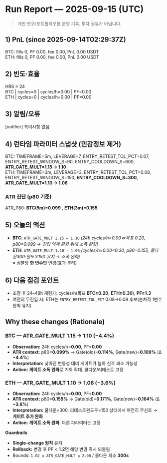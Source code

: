 # Run Report — 2025-09-15 (UTC)

> 개인 연구/포트폴리오용 운영 기록. 투자 권유가 아닙니다.

## 1) PnL (since 2025-09-14T02:29:37Z)
BTC: fills 0, PF 0.00, fee 0.00, PnL 0.00 USDT  
ETH: fills 0, PF 0.00, fee 0.00, PnL 0.00 USDT

## 2) 빈도·효율
HRS ≈ 24  
BTC | cycles=0 | cycles/h=0.00 | PF=0.00  
ETH | cycles=0 | cycles/h=0.00 | PF=0.00

## 3) 알림/오류
[notifier] 특이사항 없음

## 4) 런타임 파라미터 스냅샷 (민감정보 제거)
BTC: TIMEFRAME=5m, LEVERAGE=7, ENTRY_RETEST_TOL_PCT=0.07, ENTRY_RETEST_WINDOW_S=90, ENTRY_COOLDOWN_S=600, **ATR_GATE_MULT=1.15 → 1.10**  
ETH: TIMEFRAME=3m, LEVERAGE=3, ENTRY_RETEST_TOL_PCT=0.08, ENTRY_RETEST_WINDOW_S=150, **ENTRY_COOLDOWN_S=300**, **ATR_GATE_MULT=1.10 → 1.06**

### ATR 진단 (p80 기준)
ATR_P80: **BTC(5m)=0.099** , **ETH(3m)=0.155**

## 5) 오늘의 액션
- **BTC**: `ATR_GATE_MULT 1.15 → 1.10` *(24h cycles/h=0.00≪목표 0.20, p80=0.099 → 진입 억제 완화 위해 소폭 완화)*  
- **ETH**: `ATR_GATE_MULT 1.10 → 1.06` *(cycles/h=0.00<0.30, p80=0.155, 쿨다운300·윈도우150 유지 → 소폭 완화)*  
  ※ 심볼당 **한 변수만** 변경(효과 분리)

## 6) 다음 점검 포인트
- 조정 후 24–48h 재평가: cycles/h(목표 **BTC≥0.20**, **ETH≥0.30**), **PF≥1.3**  
- 여전히 무진입 시: ETH는 `ENTRY_RETEST_TOL_PCT` 0.08→0.09 후보(순차적 1변수 원칙 유지)

## Why these changes (Rationale)

### BTC — ATR_GATE_MULT 1.15 → 1.10 (−4.4%)
- **Observation:** 24h cycles/h=**0.00**, PF=**0.00**
- **ATR context:** p80=**0.099%** → Gate(old)=**0.114%**, Gate(new)=**0.109%** (Δ **−4.4%**)
- **Interpretation:** 낮아진 변동성 대비 게이트가 높아 신호 과소 가능성
- **Action:** **게이트 소폭 완화**로 기회 확대. 쿨다운/리테스트 고정

### ETH — ATR_GATE_MULT 1.10 → 1.06 (−3.6%)
- **Observation:** 24h cycles/h=**0.00**, PF=**0.00**
- **ATR context:** p80=**0.155%** → Gate(old)=**0.171%**, Gate(new)=**0.164%** (Δ **−3.6%**)
- **Interpretation:** 쿨다운=300, 리테스트윈도우=150 상태에서 여전히 무신호 → **게이트 추가 완화**
- **Action:** **게이트 소폭 완화**. 다른 파라미터는 고정

**Guardrails**
- **Single-change 원칙** 유지  
- **Rollback:** 변경 후 PF < **1.2**면 해당 변경 즉시 되돌림  
- Bounds: `1.02 ≤ ATR_GATE_MULT ≤ 2.00` / 쿨다운 최소 **300s**
